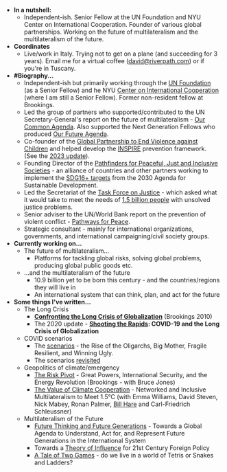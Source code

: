 -  **In a nutshell:**
    - Independent-ish. Senior Fellow at the UN Foundation and NYU Center on International Cooperation. Founder of various global partnerships. Working on the future of multilateralism and the multilateralism of the future. 
- **Coordinates**
    - Live/work in Italy. Trying not to get on a plane (and succeeding for 3 years). Email me for a virtual coffee (david@riverpath.com) or if you're in Tuscany.
- **#Biography...**
    - Independent-ish but primarily working through the [UN Foundation](https://unfoundation.org/) (as a Senior Fellow) and he NYU [Center on International Cooperation](https://cic.nyu.edu/) (where I am still a Senior Fellow). Former non-resident fellow at Brookings.
    - Led the group of partners who supported/contributed to the UN Secretary-General's report on the future of multilateralism - [Our Common Agenda](https://www.un.org/en/content/common-agenda-report/). Also supported the Next Generation Fellows who produced [Our Future Agenda](https://ourfutureagenda.org/report/).
    - Co-founder of the [Global Partnership to End Violence against Children](https://www.end-violence.org/) and helped develop the [INSPIRE](https://www.who.int/publications-detail-redirect/9789241565356) prevention framework. (See the [2023 update](https://www.end-violence.org/articles/hope-opportunity-and-urgency-tackling-child-violence-2023-dr-howard-taylor-executive)).
    - Founding Director of the [Pathfinders for Peaceful, Just and Inclusive Societies](https://www.sdg16.plus/) - an alliance of countries and other partners working to implement the [SDG16+ targets](https://www.opengovpartnership.org/documents/implementing-sdg16-introduction/) from the 2030 Agenda for Sustainable Development.
    - Led the Secretariat of the [Task Force on Justice](https://www.justice.sdg16.plus/task-force-on-justice) - which asked what it would take to meet the needs of [1.5 billion people](https://worldjusticeproject.org/sites/default/files/documents/WJP_Measuring%20the%20Justice%20Gap_final_20Jun2019.pdf) with unsolved justice problems.
    - Senior adviser to the UN/World Bank report on the prevention of violent conflict - [Pathways for Peace](https://www.pathwaysforpeace.org/).
    - Strategic consultant - mainly for international organizations, governments, and international campaigning/civil society groups.
- **Currently working on...**
    - The future of multilateralism...
        - Platforms for tackling global risks, solving global problems, producing global public goods etc.
    - ...and the multilateralism of the future
        - 10.9 billion yet to be born this century - and the countries/regions they will live in
        - An international system that can think, plan, and act for the future
- **Some things I've written...**
    - The Long Crisis
        - __[Confronting the Long Crisis of Globalization](https://www.brookings.edu/wp-content/uploads/2016/06/01_globalization_evans_jones_steven.pdf)__ (Brookings 2010) 
        - The 2020 update - __[Shooting the Rapids](https://www.longcrisis.org/wp-content/uploads/2020/05/COVID-19-and-the-Long-Crisis-of-Globalisation-17May20.pdf): COVID-19 and the Long Crisis of Globalization__
    - COVID scenarios
        - The [scenarios](https://www.longcrisis.org/wp-content/uploads/2020/05/Long-Crisis-COVID-Scenarios-21May20-2.pdf) - the Rise of the Oligarchs, Big Mother, Fragile Resilient, and Winning Ugly.
        - The scenarios [revisited](https://localtrust.org.uk/wp-content/uploads/2022/03/Long-crisis-scenarios-revisited-FINAL-1.pdf)
    - Geopolitics of climate/emergency
        - [The Risk Pivot](https://www.brookings.edu/book/the-risk-pivot/) - Great Powers, International Security, and the Energy Revolution (Brookings - with Bruce Jones)
        - [The Value of Climate Cooperation](https://climateanalytics.org/publications/2021/the-value-of-climate-cooperation/) - Networked and Inclusive Multilateralism to Meet 1.5°C (with Emma Williams, David Steven, Nick Mabey, Ronan Palmer, [Bill Hare](https://climateanalytics.org/about-us/team/bill-hare/) and Carl-Friedrich Schleussner)
    - Multilateralism of the Future
        - [Future Thinking and Future Generations](https://s3.amazonaws.com/media.unfoundation.org/2021/11/Future-Thinking-and-Future-Generations-12Nov211.pdf) - Towards a Global Agenda to Understand, Act for, and Represent Future Generations in the International System
        - Towards a [Theory of Influence](https://globaldashboard.org/wp-content/uploads/2008/07/Towards_a_theory_of_influence.pdf) for 21st Century Foreign Policy
        - [A Tale of Two Games](https://medium.com/sdg16plus/a-tale-of-two-games-1865e86461c8) - do we live in a world of Tetris or Snakes and Ladders?
